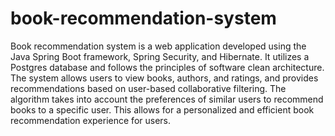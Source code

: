 # book-recommendation-system

Book recommendation system is a web application developed using the Java Spring Boot framework, Spring Security, and Hibernate. It utilizes a Postgres database and follows the principles of software clean architecture. The system allows users to view books, authors, and ratings, and provides recommendations based on user-based collaborative filtering. The algorithm takes into account the preferences of similar users to recommend books to a specific user. This allows for a personalized and efficient book recommendation experience for users.
